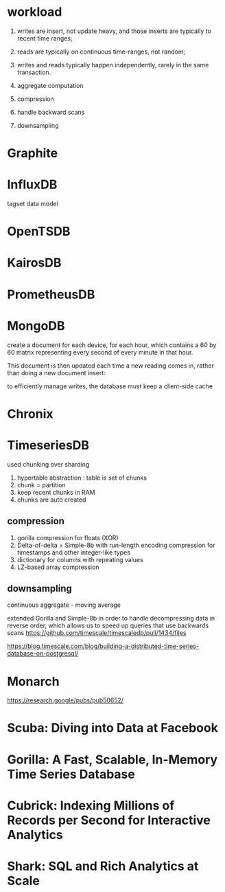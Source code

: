 
# workload

1. writes are insert, not update heavy, and those inserts are typically to recent time ranges; 
1. reads are typically on continuous time-ranges, not random; 
1. writes and reads typically happen independently, rarely in the same transaction.
1. aggregate computation

1. compression 
1. handle backward scans
1. downsampling

# Graphite

# InfluxDB

tagset data model

# OpenTSDB

# KairosDB

# PrometheusDB

# MongoDB

create a document for each device, for each hour, which contains a 60 by 60 matrix representing every second of every minute in that hour. 

This document is then updated each time a new reading comes in, rather than doing a new document insert:

to efficiently manage writes, the database must keep a client-side cache

# Chronix

# TimeseriesDB

used chunking over sharding

1. hypertable abstraction : table is set of chunks
1. chunk = partition 
1. keep recent chunks in RAM
1. chunks are auto created

## compression

1. gorilla compression for floats (XOR)
1. Delta-of-delta + Simple-8b with run-length encoding compression for timestamps and other integer-like types
1. dictionary for columns with repeating values
1. LZ-based array compression

## downsampling

continuous aggregate - moving average

extended Gorilla and Simple-8b in order to handle decompressing data in reverse order, which allows us to speed up queries that use backwards scans
https://github.com/timescale/timescaledb/pull/1434/files

https://blog.timescale.com/blog/building-a-distributed-time-series-database-on-postgresql/

# Monarch

https://research.google/pubs/pub50652/


# Scuba: Diving into Data at Facebook 

# Gorilla: A Fast, Scalable, In-Memory Time Series Database 

# Cubrick: Indexing Millions of Records per Second for Interactive Analytics 

# Shark: SQL and Rich Analytics at Scale 


